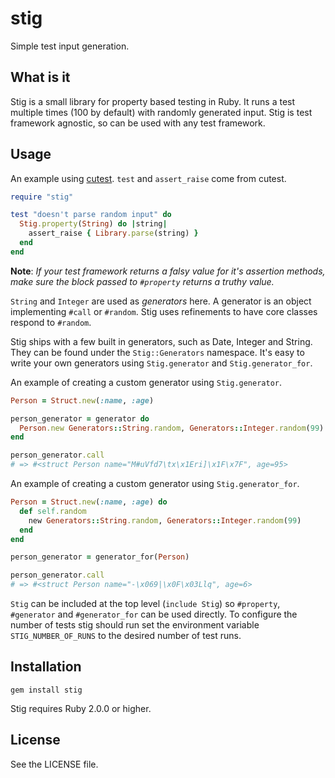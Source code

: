# stig

Simple test input generation.

## What is it

Stig is a small library for property based testing in Ruby. It runs a test
multiple times (100 by default) with randomly generated input. Stig is test
framework agnostic, so can be used with any test framework.

## Usage

An example using [cutest][cutest]. `test` and `assert_raise` come from cutest.

```ruby
require "stig"

test "doesn't parse random input" do
  Stig.property(String) do |string|
    assert_raise { Library.parse(string) }
  end
end
```

**Note**: *If your test framework returns a falsy value for it's assertion
methods, make sure the block passed to `#property` returns a truthy value.*

`String` and `Integer` are used as *generators* here. A generator is an object
implementing `#call` or `#random`. Stig uses refinements to have core classes
respond to `#random`.

Stig ships with a few built in generators, such as Date, Integer and String. 
They can be found under the `Stig::Generators` namespace. It's easy to write
your own generators using `Stig.generator` and `Stig.generator_for`.

An example of creating a custom generator using `Stig.generator`.

```ruby
Person = Struct.new(:name, :age)

person_generator = generator do
  Person.new Generators::String.random, Generators::Integer.random(99)
end

person_generator.call
# => #<struct Person name="M#uVfd7\tx\x1Eri]\x1F\x7F", age=95>
```

An example of creating a custom generator using `Stig.generator_for`.

```ruby
Person = Struct.new(:name, :age) do
  def self.random
    new Generators::String.random, Generators::Integer.random(99)
  end
end

person_generator = generator_for(Person)

person_generator.call
# => #<struct Person name="-\x069|\x0F\x03Llq", age=6>
```

`Stig` can be included at the top level (`include Stig`) so `#property`, 
`#generator` and `#generator_for` can be used directly. To configure the number 
of tests stig should run set the environment variable `STIG_NUMBER_OF_RUNS` to 
the desired number of test runs.

[cutest]: https://github.com/djanowski/cutest

## Installation

`gem install stig`

Stig requires Ruby 2.0.0 or higher.

## License

See the LICENSE file.
